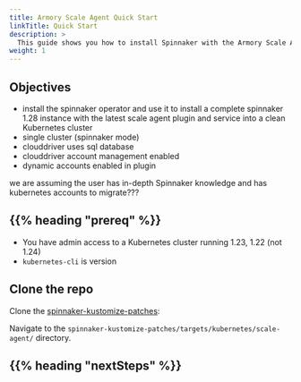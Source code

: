 ```yaml
---
title: Armory Scale Agent Quick Start
linkTitle: Quick Start
description: >
  This guide shows you how to install Spinnaker with the Armory Scale Agent in your Kubernetes cluster. 
weight: 1
---
```


<!--
spinnaker-kustomize-patches repo

"spinnaker mode" -> install the service in the same cluster as spinnaker

should enable dynamic account feature in plugin because seriously, who'd want to try out the Scale Agent without delving into the dynamic account migration features?

quick spin?

https://armory.zoom.us/rec/share/aaavlB1E3jRFDi3C7resW4GOwNOZp6F_luKTHLrjbIGvtJZXXDCeiQGbVUMI0RMe.mKcmpqwLSIax4J4B

-->

## Objectives

* install the spinnaker operator and use it to install a complete spinnaker 1.28 instance with the latest scale agent plugin and service  into a clean Kubernetes cluster
* single cluster (spinnaker mode)
* clouddriver uses sql database
* clouddriver account management enabled
* dynamic accounts enabled in plugin

we are assuming the user has in-depth Spinnaker knowledge and has kubernetes accounts to migrate???

## {{% heading "prereq" %}}

* You have admin access to a Kubernetes cluster running 1.23, 1.22 (not 1.24)
* `kubernetes-cli` is version 

<!-- too much text -  put in a collapsible pane if we decide to include it
### Why use Kustomize patches for Spinnaker configuration

{{< include "armory-operator/why-use-kustomize.md" >}}

### How Kustomize works

{{< include "armory-operator/how-kustomize-works.md" >}}

### Kustomize resources

* Kustomize [Glossary](https://kubectl.docs.kubernetes.io/references/kustomize/glossary/)
* Kustomize [introduction](https://kubectl.docs.kubernetes.io/guides/introduction/kustomize/)
* [Kustomization file overview](https://kubectl.docs.kubernetes.io/references/kustomize/kustomization/)

### Kubernetes requirements

{{< include "armory-operator/k8s-reqs.md" >}}

## Spinnaker Kustomize patches repo

{{< include "armory-operator/spin-kust-repo.md" >}}

-->

## Clone the repo

Clone the [spinnaker-kustomize-patches](https://github.com/aimeeu/spinnaker-kustomize-patches):

Navigate to the `spinnaker-kustomize-patches/targets/kubernetes/scale-agent/` directory.





## {{% heading "nextSteps" %}}